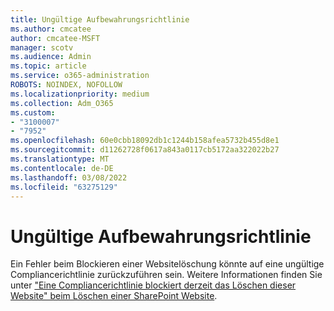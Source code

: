 ```yaml
---
title: Ungültige Aufbewahrungsrichtlinie
ms.author: cmcatee
author: cmcatee-MSFT
manager: scotv
ms.audience: Admin
ms.topic: article
ms.service: o365-administration
ROBOTS: NOINDEX, NOFOLLOW
ms.localizationpriority: medium
ms.collection: Adm_O365
ms.custom:
- "3100007"
- "7952"
ms.openlocfilehash: 60e0cbb18092db1c1244b158afea5732b455d8e1
ms.sourcegitcommit: d11262728f0617a843a0117cb5172aa322022b27
ms.translationtype: MT
ms.contentlocale: de-DE
ms.lasthandoff: 03/08/2022
ms.locfileid: "63275129"
---
```

# <a name="invalid-retention-policy"></a>Ungültige Aufbewahrungsrichtlinie

Ein Fehler beim Blockieren einer Websitelöschung könnte auf eine ungültige Compliancerichtlinie zurückzuführen sein. Weitere Informationen finden Sie unter ["Eine Compliancerichtlinie blockiert derzeit das Löschen dieser Website" beim Löschen einer SharePoint Website](https://docs.microsoft.com/sharepoint/troubleshoot/sites/compliance-policy-blocking-site-deletion).

